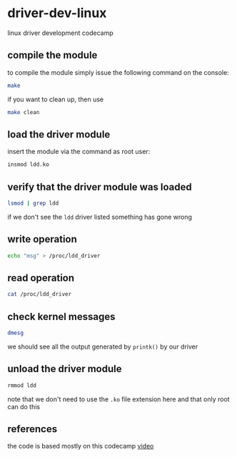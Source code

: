 # driver-dev-linux
linux driver development codecamp

## compile the module

to compile the module simply issue the following command on the console:

```sh
make
```

if you want to clean up, then use

```sh
make clean
```

## load the driver module

insert the module via the command as root user:

```sh
insmod ldd.ko
```

## verify that the driver module was loaded

```sh
lsmod | grep ldd
```

if we don't see the `ldd` driver listed something has gone wrong

## write operation

```sh
echo "msg" > /proc/ldd_driver
```

## read operation

```sh
cat /proc/ldd_driver
```

## check kernel messages

```sh
dmesg
```

we should see all the output generated by `printk()` by our driver

## unload the driver module

```sh
rmmod ldd
```

note that we don't need to use the `.ko` file extension here and that only root can do
this

## references

the code is based mostly on this codecamp
[video](https://www.youtube.com/watch?app=desktop&v=iSiyDHobXHA)
